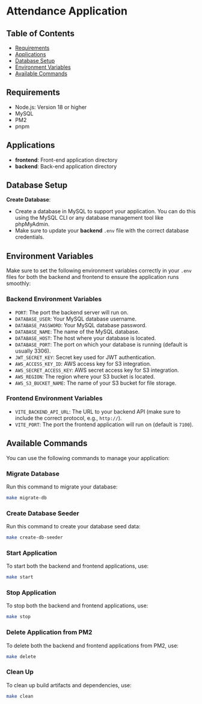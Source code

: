 # Attendance Application

## Table of Contents

- [Requirements](#requirements)
- [Applications](#applications)
- [Database Setup](#database-setup)
- [Environment Variables](#environment-variables)
- [Available Commands](#available-commands)

## Requirements
- Node.js: Version 18 or higher
- MySQL
- PM2
- pnpm

## Applications

- **frontend**: Front-end application directory
- **backend**: Back-end application directory

## Database Setup

**Create Database**:
   - Create a database in MySQL to support your application. You can do this using the MySQL CLI or any database management tool like phpMyAdmin.
   - Make sure to update your **backend** `.env` file with the correct database credentials.

## Environment Variables

Make sure to set the following environment variables correctly in your `.env` files for both the backend and frontend to ensure the application runs smoothly:

### Backend Environment Variables
- `PORT`: The port the backend server will run on.
- `DATABASE_USER`: Your MySQL database username.
- `DATABASE_PASSWORD`: Your MySQL database password.
- `DATABASE_NAME`: The name of the MySQL database.
- `DATABASE_HOST`: The host where your database is located.
- `DATABASE_PORT`: The port on which your database is running (default is usually 3306).
- `JWT_SECRET_KEY`: Secret key used for JWT authentication.
- `AWS_ACCESS_KEY_ID`: AWS access key for S3 integration.
- `AWS_SECRET_ACCESS_KEY`: AWS secret access key for S3 integration.
- `AWS_REGION`: The region where your S3 bucket is located.
- `AWS_S3_BUCKET_NAME`: The name of your S3 bucket for file storage.

### Frontend Environment Variables
- `VITE_BACKEND_API_URL`: The URL to your backend API (make sure to include the correct protocol, e.g., `http://`).
- `VITE_PORT`: The port the frontend application will run on (default is `7100`).

## Available Commands

You can use the following commands to manage your application:

### Migrate Database

Run this command to migrate your database:

```bash
make migrate-db
```

### Create Database Seeder

Run this command to create your database seed data:

```bash
make create-db-seeder
```

### Start Application

To start both the backend and frontend applications, use:

```bash
make start
```

### Stop Application

To stop both the backend and frontend applications, use:

```bash
make stop
```

### Delete Application from PM2

To delete both the backend and frontend applications from PM2, use:

```bash
make delete
```

### Clean Up

To clean up build artifacts and dependencies, use:

```bash
make clean
```